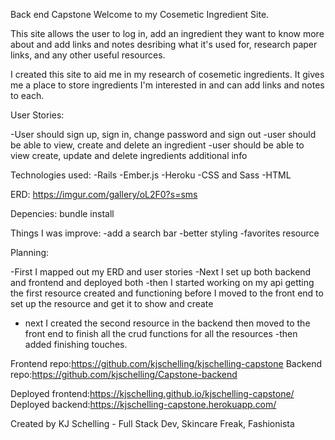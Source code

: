 Back end Capstone
Welcome to my Cosemetic Ingredient Site.

This site allows the user to log in, add an ingredient they want to know more
about and add links and notes desribing what it's used for, research paper links,
and any other useful resources.

I created this site to aid me in my research of cosemetic ingredients. It gives me
a place to store ingredients I'm interested in and can add links and notes to each.

User Stories:

-User should sign up, sign in, change password and sign out
-user should be able to view, create and delete an ingredient
-user should be able to view create, update and delete ingredients additional info


Technologies used:
-Rails
-Ember.js
-Heroku
-CSS and Sass
-HTML

ERD:
https://imgur.com/gallery/oL2F0?s=sms

Depencies:
bundle install

Things I was improve:
-add a search bar
-better styling
-favorites resource

Planning:

-First I mapped out my ERD and user stories
-Next I set up both backend and frontend and deployed both
-then I started working on my api getting the first resource created and functioning
before I moved to the front end to set up the resource and get it to show and create
- next I created the second resource in the backend then moved to the front end to finish
all the crud functions for all the resources
-then added finishing touches.

Frontend repo:https://github.com/kjschelling/kjschelling-capstone
Backend repo:https://github.com/kjschelling/Capstone-backend

Deployed frontend:https://kjschelling.github.io/kjschelling-capstone/
Deployed backend:https://kjschelling-capstone.herokuapp.com/


Created by KJ Schelling - Full Stack Dev, Skincare Freak, Fashionista
